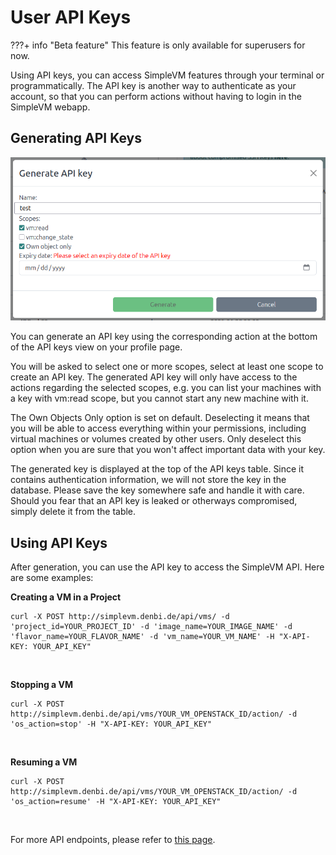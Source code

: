 # User API Keys

???+ info "Beta feature"
    This feature is only available for superusers for now.

Using API keys, you can access SimpleVM features through your terminal or programmatically. The API key is another way to authenticate as your account, so that you can perform actions without having to login in the SimpleVM webapp.

## Generating API Keys

![generate_api_key](img/generate_api_key.png)

You can generate an API key using the corresponding action at the bottom of the API keys view on your profile page.

You will be asked to select one or more scopes, select at least one scope to create an API key. The generated API key will only have access to the actions regarding the selected scopes, e.g. you can list your machines with a key with vm:read scope, but you cannot start any new machine with it.

The Own Objects Only option is set on default. Deselecting it means that you will be able to access everything within your permissions, including virtual machines or volumes created by other users. Only deselect this option when you are sure that you won't affect important data with your key.

The generated key is displayed at the top of the API keys table. Since it contains authentication information, we will not store the key in the database. Please save the key somewhere safe and handle it with care. Should you fear that an API key is leaked or otherways compromised, simply delete it from the table.

## Using API Keys

After generation, you can use the API key to access the SimpleVM API. Here are some examples:

**Creating a VM in a Project**<br>
```shell
curl -X POST http://simplevm.denbi.de/api/vms/ -d 'project_id=YOUR_PROJECT_ID' -d 'image_name=YOUR_IMAGE_NAME' -d 'flavor_name=YOUR_FLAVOR_NAME' -d 'vm_name=YOUR_VM_NAME' -H "X-API-KEY: YOUR_API_KEY"
```
<br>

**Stopping a VM**<br>
```shell
curl -X POST http://simplevm.denbi.de/api/vms/YOUR_VM_OPENSTACK_ID/action/ -d 'os_action=stop' -H "X-API-KEY: YOUR_API_KEY"
```
<br>

**Resuming a VM**<br>
```shell
curl -X POST http://simplevm.denbi.de/api/vms/YOUR_VM_OPENSTACK_ID/action/ -d 'os_action=resume' -H "X-API-KEY: YOUR_API_KEY"
```
<br>

For more API endpoints, please refer to [this page](http://simplevm.denbi.de/api/docs/).